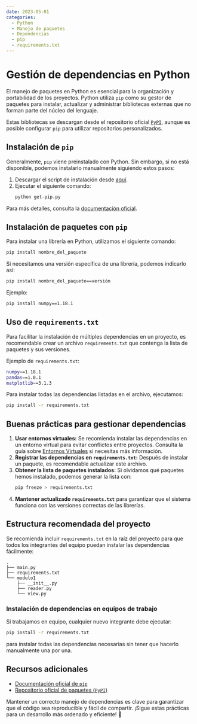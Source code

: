 ```yaml
---
date: 2023-05-01
categories:
  - Python
  - Manejo de paquetes
  - Dependencias
  - pip
  - requirements.txt
---
```


# Gestión de dependencias en Python

El manejo de paquetes en Python es esencial para la organización y portabilidad de los proyectos. Python utiliza `pip` como su gestor de paquetes para instalar, actualizar y administrar bibliotecas externas que no forman parte del núcleo del lenguaje.

Estas bibliotecas se descargan desde el repositorio oficial [`PyPI`](https://pypi.org/), aunque es posible configurar `pip` para utilizar repositorios personalizados.

<!-- more -->

## Instalación de `pip`

Generalmente, `pip` viene preinstalado con Python. Sin embargo, si no está disponible, podemos instalarlo manualmente siguiendo estos pasos:

1. Descargar el script de instalación desde [aquí](https://bootstrap.pypa.io/get-pip.py).
2. Ejecutar el siguiente comando:
   ```bash
   python get-pip.py
   ```

Para más detalles, consulta la [documentación oficial](https://pip.pypa.io/en/stable/installing/).

## Instalación de paquetes con `pip`

Para instalar una librería en Python, utilizamos el siguiente comando:

```bash
pip install nombre_del_paquete
```

Si necesitamos una versión específica de una librería, podemos indicarlo así:

```bash
pip install nombre_del_paquete==versión
```

Ejemplo:
```bash
pip install numpy==1.18.1
```

## Uso de `requirements.txt`

Para facilitar la instalación de múltiples dependencias en un proyecto, es recomendable crear un archivo `requirements.txt` que contenga la lista de paquetes y sus versiones.

Ejemplo de `requirements.txt`:
```bash
numpy==1.18.1
pandas==1.0.1
matplotlib==3.1.3
```

Para instalar todas las dependencias listadas en el archivo, ejecutamos:
```bash
pip install -r requirements.txt
```

## Buenas prácticas para gestionar dependencias

1. **Usar entornos virtuales:** Se recomienda instalar las dependencias en un entorno virtual para evitar conflictos entre proyectos. Consulta la guía sobre [Entornos Virtuales](https://docs.python.org/3/library/venv.html) si necesitas más información.
2. **Registrar las dependencias en `requirements.txt`:** Después de instalar un paquete, es recomendable actualizar este archivo.
3. **Obtener la lista de paquetes instalados:** Si olvidamos qué paquetes hemos instalado, podemos generar la lista con:
   ```bash
   pip freeze > requirements.txt
   ```
4. **Mantener actualizado `requirements.txt`** para garantizar que el sistema funciona con las versiones correctas de las librerías.

## Estructura recomendada del proyecto

Se recomienda incluir `requirements.txt` en la raíz del proyecto para que todos los integrantes del equipo puedan instalar las dependencias fácilmente:

```
.
├── main.py
├── requirements.txt
└── modulo1
    ├── __init__.py
    ├── reader.py
    └── view.py
```

### Instalación de dependencias en equipos de trabajo

Si trabajamos en equipo, cualquier nuevo integrante debe ejecutar:
```bash
pip install -r requirements.txt
```
para instalar todas las dependencias necesarias sin tener que hacerlo manualmente una por una.

## Recursos adicionales
- [Documentación oficial de `pip`](https://pip.pypa.io/en/stable/reference/)
- [Repositorio oficial de paquetes (`PyPI`)](https://pypi.org/)

Mantener un correcto manejo de dependencias es clave para garantizar que el código sea reproducible y fácil de compartir. ¡Sigue estas prácticas para un desarrollo más ordenado y eficiente! 🚀

